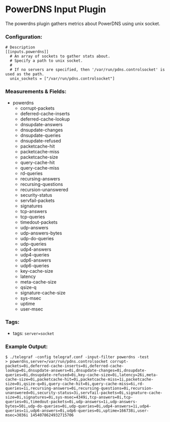 # PowerDNS Input Plugin

The powerdns plugin gathers metrics about PowerDNS using unix socket.

### Configuration:

```
# Description
[[inputs.powerdns]]
  # An array of sockets to gather stats about.
  # Specify a path to unix socket.
  #
  # If no servers are specified, then '/var/run/pdns.controlsocket' is used as the path.
  unix_sockets = ["/var/run/pdns.controlsocket"]
```

### Measurements & Fields:

- powerdns
  - corrupt-packets
  - deferred-cache-inserts
  - deferred-cache-lookup
  - dnsupdate-answers
  - dnsupdate-changes
  - dnsupdate-queries
  - dnsupdate-refused
  - packetcache-hit
  - packetcache-miss
  - packetcache-size
  - query-cache-hit
  - query-cache-miss
  - rd-queries
  - recursing-answers
  - recursing-questions
  - recursion-unanswered
  - security-status
  - servfail-packets
  - signatures
  - tcp-answers
  - tcp-queries
  - timedout-packets
  - udp-answers
  - udp-answers-bytes
  - udp-do-queries
  - udp-queries
  - udp4-answers
  - udp4-queries
  - udp6-answers
  - udp6-queries
  - key-cache-size
  - latency
  - meta-cache-size
  - qsize-q
  - signature-cache-size
  - sys-msec
  - uptime
  - user-msec

### Tags:

- tags: `server=socket`

### Example Output:

```
$ ./telegraf -config telegraf.conf -input-filter powerdns -test
> powerdns,server=/var/run/pdns.controlsocket corrupt-packets=0i,deferred-cache-inserts=0i,deferred-cache-lookup=0i,dnsupdate-answers=0i,dnsupdate-changes=0i,dnsupdate-queries=0i,dnsupdate-refused=0i,key-cache-size=0i,latency=26i,meta-cache-size=0i,packetcache-hit=0i,packetcache-miss=1i,packetcache-size=0i,qsize-q=0i,query-cache-hit=0i,query-cache-miss=6i,rd-queries=1i,recursing-answers=0i,recursing-questions=0i,recursion-unanswered=0i,security-status=3i,servfail-packets=0i,signature-cache-size=0i,signatures=0i,sys-msec=4349i,tcp-answers=0i,tcp-queries=0i,timedout-packets=0i,udp-answers=1i,udp-answers-bytes=50i,udp-do-queries=0i,udp-queries=0i,udp4-answers=1i,udp4-queries=1i,udp6-answers=0i,udp6-queries=0i,uptime=166738i,user-msec=3036i 1454078624932715706
```
